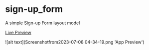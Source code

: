 # sign-up_form

A simple Sign-up Form layout model

[Live Preview](https://osportll.github.io/sign-up_form/)

![alt text](Screenshotfrom2023-07-08 04-34-19.png 'App Preview')
